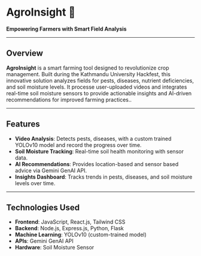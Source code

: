 # **AgroInsight** 🌾  
**Empowering Farmers with Smart Field Analysis**  

---

## **Overview**  
**AgroInsight**  is a smart farming tool designed to revolutionize crop management. Built during the Kathmandu University Hackfest, this innovative solution analyzes fields for pests, diseases, nutrient deficiencies, and soil moisture levels. It processe user-uploaded videos and integrates real-time soil moisture sensors to provide actionable insights and AI-driven recommendations for improved farming practices..

---

## **Features**  
- **Video Analysis**: Detects pests, diseases, with a custom trained YOLOv10 model and record the progress over time.  
- **Soil Moisture Tracking**: Real-time soil health monitoring with sensor data.  
- **AI Recommendations**: Provides location-based and sensor based  advice via Gemini GenAI API.  
- **Insights Dashboard**: Tracks trends in pests, diseases, and soil moisture levels over time.

---

## **Technologies Used**  
- **Frontend**: JavaScript, React.js, Tailwind CSS  
- **Backend**: Node.js, Express.js, Python, Flask  
- **Machine Learning**: YOLOv10 (custom-trained model)  
- **APIs**: Gemini GenAI API  
- **Hardware**: Soil Moisture Sensor  


